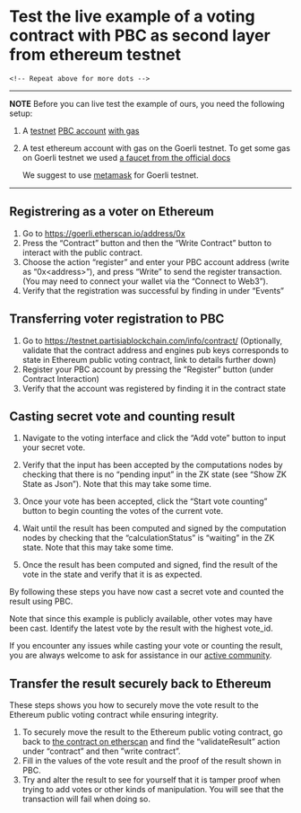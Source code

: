 # Test the live example of a voting contract with PBC as second layer from ethereum testnet
<div class="dot-navigation">
   <a class="dot-navigation__item" href="pbc-as-second-layer.html"></a>
    <a class="dot-navigation__item dot-navigation__item--active" href="pbc-as-a-second-layer-live-example-ethereum.html"></a>
    <a class="dot-navigation__item" href="pbc-as-a-second-layer-how-to-deploy.html"></a>
    <a class="dot-navigation__item" href="pbc-as-second-layer-technical-differences-eth-pbc.html"></a>

    <!-- Repeat above for more dots -->
</div>

---
**NOTE**
Before you can live test the example of ours, you need the following setup:

1. A [testnet](../testnet.md) [PBC account](../accounts.md) [with gas](../byoc.md)
2. A test ethereum account with gas on the Goerli testnet. To get some gas on Goerli testnet we used [a faucet from the official docs](https://ethereum.org/en/developers/docs/networks/#goerli)

   We suggest to use [metamask](../accounts.md) for Goerli testnet.

---

## Registrering as a voter on Ethereum

1. Go to [https://goerli.etherscan.io/address/0x<todo>](https://goerli.etherscan.io/address/0x<todo>)
2. Press the “Contract” button and then the “Write Contract” button to interact with the public contract.
3. Choose the action “register” and enter your PBC account address (write as “0x<address\>”), and press “Write” to send the register transaction. (You may need to connect your wallet via the “Connect to Web3”).
4. Verify that the registration was successful by finding in under “Events”

## Transferring voter registration to PBC

1. Go to [https://testnet.partisiablockchain.com/info/contract/<todo>](https://testnet.partisiablockchain.com/info/contract/<todo>)
   (Optionally, validate that the contract address and engines pub keys corresponds to state in Ethereum public voting contract, link to details further down)
2. Register your PBC account by pressing the “Register” button (under Contract Interaction)
3. Verify that the account was registered by finding it in the contract state

## Casting secret vote and counting result

 1. Navigate to the voting interface and click the “Add vote” button to input your secret vote.
 2. Verify that the input has been accepted by the computations nodes by checking that there is no “pending input” in the ZK state (see “Show ZK State as Json”). Note that this may take some time.

 3. Once your vote has been accepted, click the “Start vote counting” button to begin counting the votes of the current vote.
 4. Wait until the result has been computed and signed by the computation nodes by checking that the “calculationStatus” is “waiting” in the ZK state. Note that this may take some time.

 5. Once the result has been computed and signed, find the result of the vote in the state and verify that it is as expected.

By following these steps you have now cast a secret vote and counted the result using PBC.

Note that since this example is publicly available, other votes may have been cast. Identify the latest vote by the result with the highest vote_id.

If you encounter any issues while casting your vote or counting the result, you are always welcome to ask for assistance in our [active community](https://partisiablockchain.com/community).

## Transfer the result securely back to Ethereum

These steps shows you how to securely move the vote result to the Ethereum public voting contract while ensuring integrity.

1. To securely move the result to the Ethereum public voting contract, go back to [the contract on etherscan](https://goerli.etherscan.io/address/0x<todo>) and find the “validateResult” action under “contract” and then ”write contract”.
2. Fill in the values of the vote result and the proof of the result shown in PBC.
3. Try and alter the result to see for yourself that it is tamper proof when trying to add votes or other kinds of manipulation. You will see that the transaction will fail when doing so.